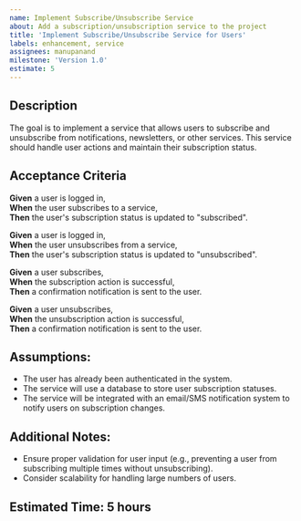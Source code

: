 ```yaml
---
name: Implement Subscribe/Unsubscribe Service
about: Add a subscription/unsubscription service to the project
title: 'Implement Subscribe/Unsubscribe Service for Users'
labels: enhancement, service
assignees: manupanand
milestone: 'Version 1.0'
estimate: 5
---
```


## Description
The goal is to implement a service that allows users to subscribe and unsubscribe from notifications, newsletters, or other services. This service should handle user actions and maintain their subscription status.

## Acceptance Criteria

**Given** a user is logged in,  
**When** the user subscribes to a service,  
**Then** the user's subscription status is updated to "subscribed".

**Given** a user is logged in,  
**When** the user unsubscribes from a service,  
**Then** the user's subscription status is updated to "unsubscribed".

**Given** a user subscribes,  
**When** the subscription action is successful,  
**Then** a confirmation notification is sent to the user.

**Given** a user unsubscribes,  
**When** the unsubscription action is successful,  
**Then** a confirmation notification is sent to the user.

## Assumptions:
- The user has already been authenticated in the system.
- The service will use a database to store user subscription statuses.
- The service will be integrated with an email/SMS notification system to notify users on subscription changes.

## Additional Notes:
- Ensure proper validation for user input (e.g., preventing a user from subscribing multiple times without unsubscribing).
- Consider scalability for handling large numbers of users.

## Estimated Time: 5 hours
